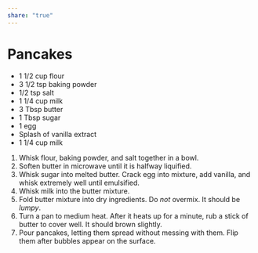 ```yaml
---
share: "true"
---
```


# Pancakes
- 1 1/2 cup flour
- 3 1/2 tsp baking powder
- 1/2 tsp salt
- 1 1/4 cup milk
- 3 Tbsp butter
- 1 Tbsp sugar
- 1 egg
- Splash of vanilla extract
- 1 1/4 cup milk

1. Whisk flour, baking powder, and salt together in a bowl.
2. Soften butter in microwave until it is halfway liquified.
3. Whisk sugar into melted butter. Crack egg into mixture, add vanilla, and whisk extremely well until emulsified.
4. Whisk milk into the butter mixture.
5. Fold butter mixture into dry ingredients. Do *not* overmix. It should be *lumpy*.
6. Turn a pan to medium heat. After it heats up for a minute, rub a stick of butter to cover well. It should brown slightly.
7. Pour pancakes, letting them spread without messing with them. Flip them after bubbles appear on the surface.